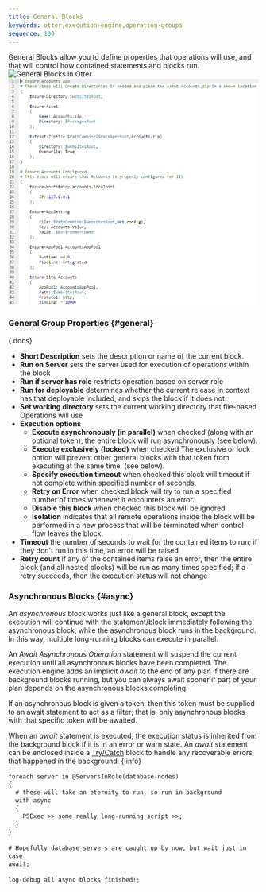 ```yaml
---
title: General Blocks
keywords: otter,execution-engine,operation-groups
sequence: 100
---
```


General Blocks allow you to define properties that operations will use, and that will control how contained statements and blocks run.
    <tab-block>
        <tab name="Visual Mode">
            <img class="screenshot" src="/resources/documentation/otter/block-2-complete.png" alt="General Blocks in Otter" />
        </tab>
        <tab name="Text Mode (OtterScript)">
            <img class="screenshot" src="/resources/documentation/otter/general-block-text.png" alt="General Blocks in OtterScript" />
        </tab>
    </tab-block>

### General Group Properties {#general}

{.docs}
*   **Short Description** sets the description or name of the current block.
*   **Run on Server** sets the server used for execution of operations within the block
*   **Run if server has role** restricts operation based on server role
*   **Run for deployable** determines whether the current release in context has that deployable included, and skips the block if it does not
*   **Set working directory** sets the current working directory that file-based Operations will use
*   **Execution options**
    *   **Execute asynchronously (in parallel)** when checked (along with an optional token), the entire block will run asynchronously (see below).
    *   **Execute exclusively (locked)** when checked The exclusive or lock option will prevent other general blocks with that token from executing at the same time. (see below).
    *   **Specify execution timeout** when checked this block will timeout if not complete within specified number of seconds.
    *   **Retry on Error** when checked block will try to run a specified number of times whenever it encounters an error.
    *   **Disable this block** when checked this block will be ignored
    *   **Isolation** indicates that all remote operations inside the block will be performed in a new process that will be terminated when control flow leaves the block.
*   **Timeout** the number of seconds to wait for the contained items to run; if they don't run in this time, an error will be raised
*   **Retry count** if any of the contained items raise an error, then the entire block (and all nested blocks) will be run as many times specified; if a retry succeeds, then the execution status will not change
### Asynchronous Blocks {#async}

An *asynchronous* block works just like a general block, except the execution will continue with the statement/block immediately following the asynchronous block, while the asynchronous block runs in the background. In this way, multiple long-running blocks can execute in parallel.

An *Await Asynchronous Operation* statement will suspend the current execution until all asynchronous blocks have been completed. The execution engine adds an implicit *await* to the end of any plan if there are background blocks running, but you can always await sooner if part of your plan depends on the asynchronous blocks completing.

If an asynchronous block is given a token, then this token must be supplied to an await statement to act as a filter; that is, only asynchronous blocks with that specific token will be awaited.

When an *await* statement is executed, the execution status is inherited from the background block if it is in an error or warn state. An *await* statement can be enclosed inside a [Try/Catch](/docs/otter/execution-engine/statements-and-blocks/try-catch) block to handle any recoverable errors that happened in the background. {.info}

```
foreach server in @ServersInRole(database-nodes)
{
  # these will take an eternity to run, so run in background
  with async
  {
    PSExec >> some really long-running script >>;
  }
}

# Hopefully database servers are caught up by now, but wait just in case
await;

log-debug all async blocks finished!;
```
